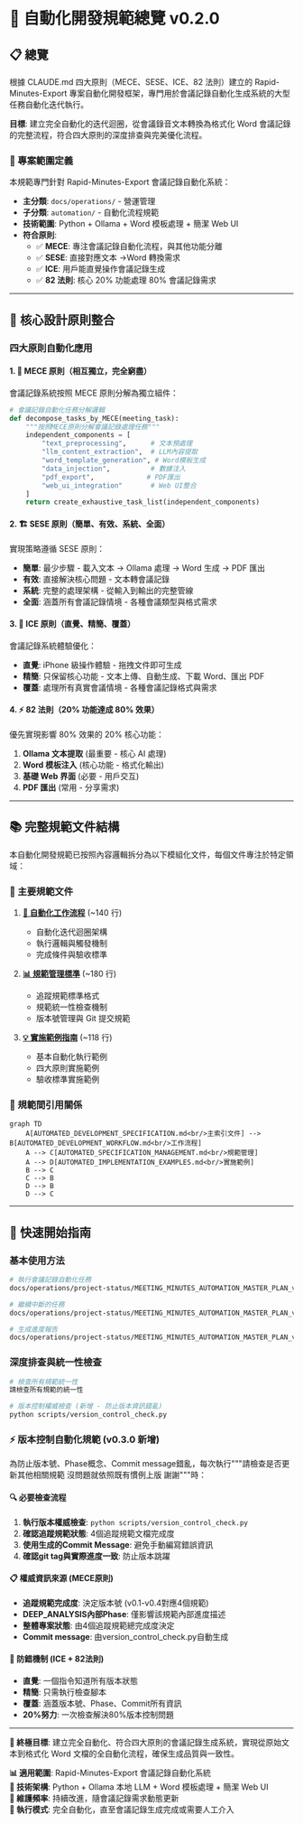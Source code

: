 # 🤖 自動化開發規範總覽 v0.2.0

## 📋 總覽

根據 CLAUDE.md 四大原則（MECE、SESE、ICE、82 法則）建立的 Rapid-Minutes-Export 專案自動化開發框架，專門用於會議記錄自動化生成系統的大型任務自動化迭代執行。

**目標**: 建立完全自動化的迭代迴圈，從會議錄音文本轉換為格式化 Word 會議記錄的完整流程，符合四大原則的深度排查與完美優化流程。

### 📁 專案範圍定義

本規範專門針對 Rapid-Minutes-Export 會議記錄自動化系統：

- **主分類**: `docs/operations/` - 營運管理
- **子分類**: `automation/` - 自動化流程規範
- **技術範圍**: Python + Ollama + Word 模板處理 + 簡潔 Web UI
- **符合原則**:
  - ✅ **MECE**: 專注會議記錄自動化流程，與其他功能分離
  - ✅ **SESE**: 直接對應文本 →Word 轉換需求
  - ✅ **ICE**: 用戶能直覺操作會議記錄生成
  - ✅ **82 法則**: 核心 20% 功能處理 80% 會議記錄需求

---

## 🎯 核心設計原則整合

### 四大原則自動化應用

#### 1. 🔄 MECE 原則（相互獨立，完全窮盡）

會議記錄系統按照 MECE 原則分解為獨立組件：

```python
# 會議記錄自動化任務分解邏輯
def decompose_tasks_by_MECE(meeting_task):
    """按照MECE原則分解會議記錄處理任務"""
    independent_components = [
        "text_preprocessing",      # 文本預處理
        "llm_content_extraction",  # LLM內容提取
        "word_template_generation", # Word模板生成
        "data_injection",          # 數據注入
        "pdf_export",             # PDF匯出
        "web_ui_integration"       # Web UI整合
    ]
    return create_exhaustive_task_list(independent_components)
```

#### 2. 🏗️ SESE 原則（簡單、有效、系統、全面）

實現策略遵循 SESE 原則：

- **簡單**: 最少步驟 - 載入文本 → Ollama 處理 → Word 生成 → PDF 匯出
- **有效**: 直接解決核心問題 - 文本轉會議記錄
- **系統**: 完整的處理架構 - 從輸入到輸出的完整管線
- **全面**: 涵蓋所有會議記錄情境 - 各種會議類型與格式需求

#### 3. 📱 ICE 原則（直覺、精簡、覆蓋）

會議記錄系統體驗優化：

- **直覺**: iPhone 級操作體驗 - 拖拽文件即可生成
- **精簡**: 只保留核心功能 - 文本上傳、自動生成、下載 Word、匯出 PDF
- **覆蓋**: 處理所有真實會議情境 - 各種會議記錄格式與需求

#### 4. ⚡ 82 法則（20% 功能達成 80% 效果）

優先實現影響 80% 效果的 20% 核心功能：

1. **Ollama 文本提取** (最重要 - 核心 AI 處理)
2. **Word 模板注入** (核心功能 - 格式化輸出)
3. **基礎 Web 界面** (必要 - 用戶交互)
4. **PDF 匯出** (常用 - 分享需求)

---

## 📚 完整規範文件結構

本自動化開發規範已按照內容邏輯拆分為以下模組化文件，每個文件專注於特定領域：

### 📖 主要規範文件

1. **[🔄 自動化工作流程](./AUTOMATED_DEVELOPMENT_WORKFLOW.md)** (~140 行)
   - 自動化迭代迴圈架構
   - 執行邏輯與觸發機制  
   - 完成條件與驗收標準

2. **[📊 規範管理標準](./AUTOMATED_SPECIFICATION_MANAGEMENT.md)** (~180 行)
   - 追蹤規範標準格式
   - 規範統一性檢查機制
   - 版本號管理與 Git 提交規範

3. **[💡 實施範例指南](./AUTOMATED_IMPLEMENTATION_EXAMPLES.md)** (~118 行)
   - 基本自動化執行範例
   - 四大原則實施範例
   - 驗收標準實施範例

### 🔄 規範間引用關係

```mermaid
graph TD
    A[AUTOMATED_DEVELOPMENT_SPECIFICATION.md<br/>主索引文件] --> B[AUTOMATED_DEVELOPMENT_WORKFLOW.md<br/>工作流程]
    A --> C[AUTOMATED_SPECIFICATION_MANAGEMENT.md<br/>規範管理]
    A --> D[AUTOMATED_IMPLEMENTATION_EXAMPLES.md<br/>實施範例]
    B --> C
    C --> B
    D --> B
    D --> C
```

---

## 🚀 快速開始指南

### 基本使用方法

```bash
# 執行會議記錄自動化任務
docs/operations/project-status/MEETING_MINUTES_AUTOMATION_MASTER_PLAN_v0.2.0.md

# 繼續中斷的任務
docs/operations/project-status/MEETING_MINUTES_AUTOMATION_MASTER_PLAN_v0.2.0.md 請繼續執行

# 生成進度報告
docs/operations/project-status/MEETING_MINUTES_AUTOMATION_MASTER_PLAN_v0.2.0.md 進度報告
```

### 深度排查與統一性檢查

```bash
# 檢查所有規範統一性
請檢查所有規範的統一性

# 版本控制權威檢查 (新增 - 防止版本資訊錯亂)
python scripts/version_control_check.py
```

### ⚡ 版本控制自動化規範 (v0.3.0 新增)

為防止版本號、Phase概念、Commit message錯亂，每次執行"""請檢查是否更新其他相關規範 沒問題就依照既有慣例上版 謝謝"""時：

#### 🔍 必要檢查流程
1. **執行版本權威檢查**: `python scripts/version_control_check.py`
2. **確認追蹤規範狀態**: 4個追蹤規範文檔完成度
3. **使用生成的Commit Message**: 避免手動編寫錯誤資訊
4. **確認git tag與實際進度一致**: 防止版本跳躍

#### 📋 權威資訊來源 (MECE原則)
- **追蹤規範完成度**: 決定版本號 (v0.1-v0.4對應4個規範)
- **DEEP_ANALYSIS內部Phase**: 僅影響該規範內部進度描述
- **整體專案狀態**: 由4個追蹤規範總完成度決定
- **Commit message**: 由version_control_check.py自動生成

#### 🎯 防錯機制 (ICE + 82法則)
- **直覺**: 一個指令知道所有版本狀態
- **精簡**: 只需執行檢查腳本
- **覆蓋**: 涵蓋版本號、Phase、Commit所有資訊
- **20%努力**: 一次檢查解決80%版本控制問題

---

**🎯 終極目標**: 建立完全自動化、符合四大原則的會議記錄生成系統，實現從原始文本到格式化 Word 文檔的全自動化流程，確保生成品質與一致性。

**📊 適用範圍**: Rapid-Minutes-Export 會議記錄自動化系統  
**🔧 技術架構**: Python + Ollama 本地 LLM + Word 模板處理 + 簡潔 Web UI  
**🔄 維護頻率**: 持續改進，隨會議記錄需求動態更新  
**🤖 執行模式**: 完全自動化，直至會議記錄生成完成或需要人工介入